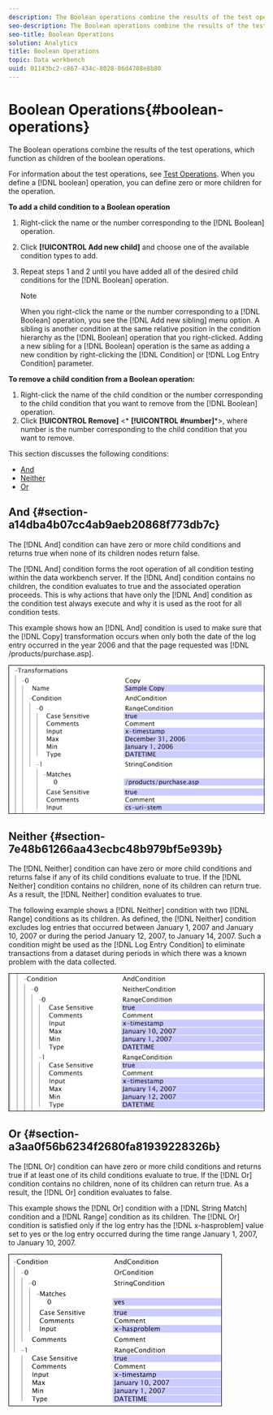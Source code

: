```yaml
---
description: The Boolean operations combine the results of the test operations, which function as children of the boolean operations.
seo-description: The Boolean operations combine the results of the test operations, which function as children of the boolean operations.
seo-title: Boolean Operations
solution: Analytics
title: Boolean Operations
topic: Data workbench
uuid: 01143bc2-c867-434c-8028-86d4708e8b80
---
```


# Boolean Operations{#boolean-operations}

The Boolean operations combine the results of the test operations, which function as children of the boolean operations.

 For information about the test operations, see [Test Operations](../../../../home/c-dataset-const-proc/c-conditions/c-test-ops/c-test-ops.md#concept-c4bf6cb9e7a94cc7ac49ca9b0b1a2144). When you define a [!DNL boolean] operation, you can define zero or more children for the operation.

**To add a child condition to a Boolean operation**

1. Right-click the name or the number corresponding to the [!DNL Boolean] operation. 
1. Click **[!UICONTROL Add new child]** and choose one of the available condition types to add. 
1. Repeat steps 1 and 2 until you have added all of the desired child conditions for the [!DNL Boolean] operation.

   >[!NOTE]
   >
   >When you right-click the name or the number corresponding to a [!DNL Boolean] operation, you see the [!DNL Add new sibling] menu option. A sibling is another condition at the same relative position in the condition hierarchy as the [!DNL Boolean] operation that you right-clicked. Adding a new sibling for a [!DNL Boolean] operation is the same as adding a new condition by right-clicking the [!DNL Condition] or [!DNL Log Entry Condition] parameter.

**To remove a child condition from a Boolean operation:**

1. Right-click the name of the child condition or the number corresponding to the child condition that you want to remove from the [!DNL Boolean] operation. 
1. Click **[!UICONTROL Remove]** <* **[!UICONTROL #number]***>, where number is the number corresponding to the child condition that you want to remove.

This section discusses the following conditions:

* [And](../../../../home/c-dataset-const-proc/c-conditions/c-test-ops/c-boolean-ops.md#section-a14dba4b07cc4ab9aeb20868f773db7c) 
* [Neither](../../../../home/c-dataset-const-proc/c-conditions/c-test-ops/c-boolean-ops.md#section-7e48b61266aa43ecbc48b979bf5e939b) 
* [Or](../../../../home/c-dataset-const-proc/c-conditions/c-test-ops/c-boolean-ops.md#section-a3aa0f56b6234f2680fa81939228326b)

## And {#section-a14dba4b07cc4ab9aeb20868f773db7c}

The [!DNL And] condition can have zero or more child conditions and returns true when none of its children nodes return false.

The [!DNL And] condition forms the root operation of all condition testing within the data workbench server. If the [!DNL And] condition contains no children, the condition evaluates to true and the associated operation proceeds. This is why actions that have only the [!DNL And] condition as the condition test always execute and why it is used as the root for all condition tests.

This example shows how an [!DNL And] condition is used to make sure that the [!DNL Copy] transformation occurs when only both the date of the log entry occurred in the year 2006 and that the page requested was [!DNL /products/purchase.asp].

![](assets/cfg_Condition_AndCondition.png)

## Neither {#section-7e48b61266aa43ecbc48b979bf5e939b}

The [!DNL Neither] condition can have zero or more child conditions and returns false if any of its child conditions evaluate to true. If the [!DNL Neither] condition contains no children, none of its children can return true. As a result, the [!DNL Neither] condition evaluates to true.

The following example shows a [!DNL Neither] condition with two [!DNL Range] conditions as its children. As defined, the [!DNL Neither] condition excludes log entries that occurred between January 1, 2007 and January 10, 2007 or during the period January 12, 2007, to January 14, 2007. Such a condition might be used as the [!DNL Log Entry Condition] to eliminate transactions from a dataset during periods in which there was a known problem with the data collected.

![](assets/cfg_Condition_NeitherCondition.png)

## Or {#section-a3aa0f56b6234f2680fa81939228326b}

The [!DNL Or] condition can have zero or more child conditions and returns true if at least one of its child conditions evaluate to true. If the [!DNL Or] condition contains no children, none of its children can return true. As a result, the [!DNL Or] condition evaluates to false.

This example shows the [!DNL Or] condition with a [!DNL String Match] condition and a [!DNL Range] condition as its children. The [!DNL Or] condition is satisfied only if the log entry has the [!DNL x-hasproblem] value set to yes or the log entry occurred during the time range January 1, 2007, to January 10, 2007.

![](assets/cfg_Condition_OrCondition.png)

